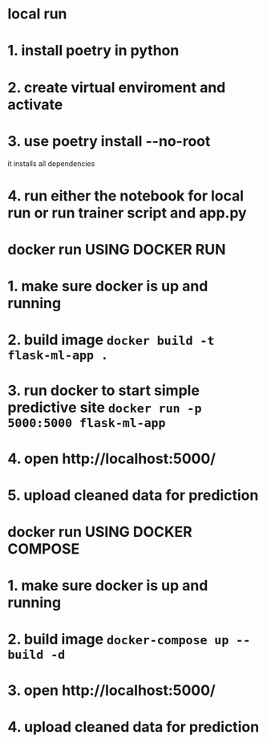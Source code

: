 # local run

# 1. install poetry in python

# 2. create virtual enviroment and activate

# 3. use poetry install --no-root 
it installs all dependencies

# 4. run either the notebook for local run or run trainer script and app.py

# docker run USING DOCKER RUN
# 1. make sure docker is up and running 
# 2. build image `docker build -t flask-ml-app .`
# 3. run docker to start simple predictive site `docker run -p 5000:5000 flask-ml-app`

# 4. open http://localhost:5000/
# 5. upload cleaned data for prediction

# docker run USING DOCKER COMPOSE
# 1. make sure docker is up and running 
# 2. build image `docker-compose up --build -d`
# 3. open http://localhost:5000/
# 4. upload cleaned data for prediction